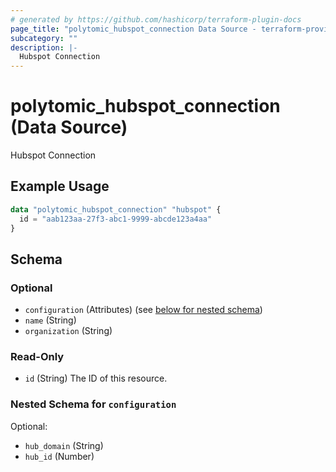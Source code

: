 ```yaml
---
# generated by https://github.com/hashicorp/terraform-plugin-docs
page_title: "polytomic_hubspot_connection Data Source - terraform-provider-polytomic"
subcategory: ""
description: |-
  Hubspot Connection
---
```


# polytomic_hubspot_connection (Data Source)

Hubspot Connection

## Example Usage

```terraform
data "polytomic_hubspot_connection" "hubspot" {
  id = "aab123aa-27f3-abc1-9999-abcde123a4aa"
}
```

<!-- schema generated by tfplugindocs -->
## Schema

### Optional

- `configuration` (Attributes) (see [below for nested schema](#nestedatt--configuration))
- `name` (String)
- `organization` (String)

### Read-Only

- `id` (String) The ID of this resource.

<a id="nestedatt--configuration"></a>
### Nested Schema for `configuration`

Optional:

- `hub_domain` (String)
- `hub_id` (Number)


